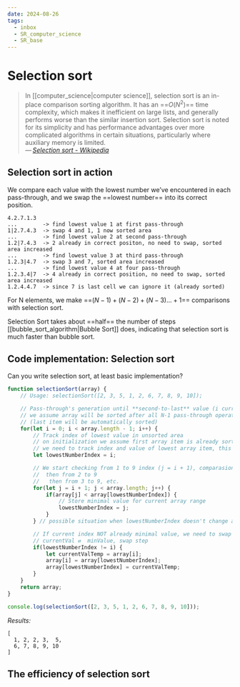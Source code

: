 ```yaml
---
date: 2024-08-26
tags:
  - inbox
  - SR_computer_science
  - SR_base
---
```


# Selection sort

> In [[computer_science|computer science]], selection sort is an in-place
> comparison sorting algorithm. It has an ==$O(N^2)$== time complexity, which
> makes it inefficient on large lists, and generally performs worse than the
> similar insertion sort. Selection sort is noted for its simplicity and has
> performance advantages over more complicated algorithms in certain situations,
> particularly where auxiliary memory is limited.\
> — <cite>[Selection sort - Wikipedia](https://en.wikipedia.org/wiki/Selection_sort)</cite> <!--SR:!2024-09-10,8,250-->

## Selection sort in action

We compare each value with the lowest number we’ve encountered in each
pass-through, and we swap the ==lowest number== into its correct position.
```text
4.2.7.1.3
...        -> find lowest value 1 at first pass-through
1|2.7.4.3  -> swap 4 and 1, 1 now sorted area
...        -> find lowest value 2 at second pass-through
1.2|7.4.3  -> 2 already in correct positon, no need to swap, sorted area increased
...        -> find lowest value 3 at third pass-through
1.2.3|4.7  -> swap 3 and 7, sorted area increased
...        -> find lowest value 4 at four pass-through
1.2.3.4|7  -> 4 already in correct position, no need to swap, sorted area increased
1.2.4.4.7  -> since 7 is last cell we can ignore it (already sorted)
```
<!--SR:!2024-09-10,8,250-->

For N elements, we make ==$(N - 1) + (N - 2) + (N - 3) … + 1$== comparisons with
selection sort. <!--SR:!2024-09-06,2,210-->

Selection Sort takes about ==half== the number of steps
[[bubble_sort_algorithm|Bubble Sort]] does, indicating that selection sort is
much faster than bubble sort. <!--SR:!2024-09-11,9,250-->

## Code implementation: Selection sort

Can you write selection sort, at least basic implementation?
&#10;
```js
function selectionSort(array) {
    // Usage: selectionSort([2, 3, 5, 1, 2, 6, 7, 8, 9, 10]);

    // Pass-through's generation until **second-to-last** value (i current value)
    // we assume array will be sorted after all N-1 pass-through operations
    // (last item will be automatically sorted)
    for(let i = 0; i < array.length - 1; i++) {
        // Track index of lowest value in unsorted area
        // on initialization we assume first array item is already sorted
        // we need to track index and value of lowest array item, this is why used index here
        let lowestNumberIndex = i;

        // We start checking from 1 to 9 index (j = i + 1), comparasions steps
        //  then from 2 to 9
        //   then from 3 to 9, etc.
        for(let j = i + 1; j < array.length; j++) {
            if(array[j] < array[lowestNumberIndex]) {
                // Store minimal value for current array range
                lowestNumberIndex = j;
            }
        } // possible situation when lowestNumberIndex doesn't change at all

        // If current index NOT already minimal value, we need to swap
        // currentVal ⇄  minValue, swap step
        if(lowestNumberIndex != i) {
            let currentValTemp = array[i];
            array[i] = array[lowestNumberIndex];
            array[lowestNumberIndex] = currentValTemp;
        }
    }
    return array;
}

console.log(selectionSort([2, 3, 5, 1, 2, 6, 7, 8, 9, 10]));
```
*Results:*
```
[
  1, 2, 2, 3,  5,
  6, 7, 8, 9, 10
]
```

## The efficiency of selection sort


